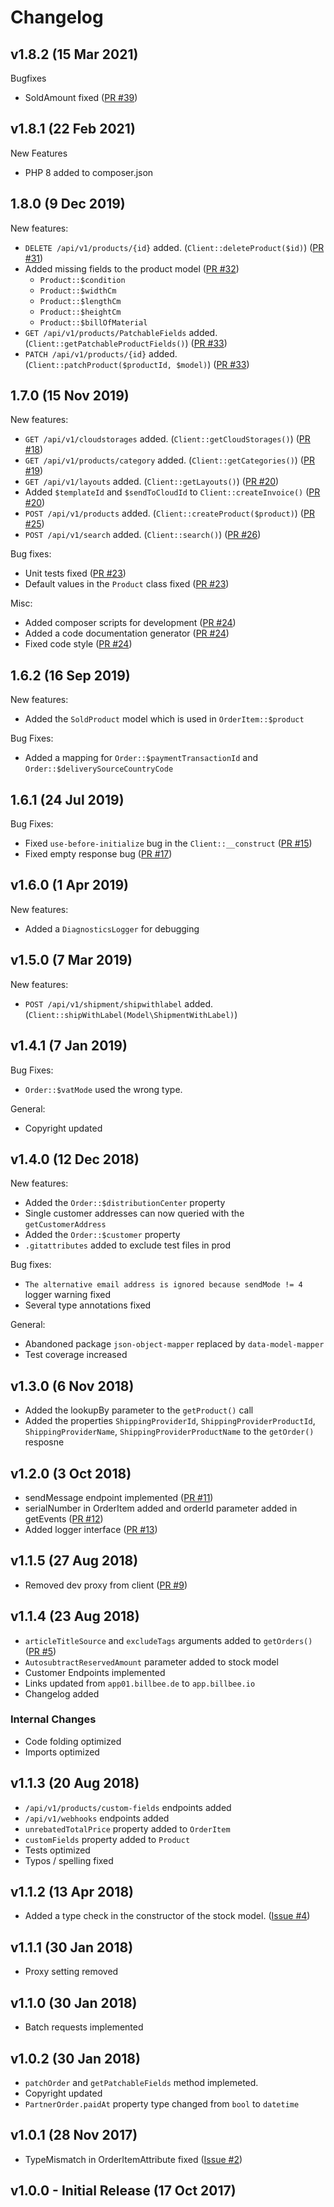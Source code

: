 # Changelog

## v1.8.2 (15 Mar 2021)

Bugfixes
- SoldAmount fixed  ([PR #39](https://github.com/billbeeio/billbee-php-sdk/pull/39))

## v1.8.1 (22 Feb 2021)

New Features
- PHP 8 added to composer.json

## 1.8.0 (9 Dec 2019)

New features:
- `DELETE /api/v1/products/{id}` added. (`Client::deleteProduct($id)`) ([PR #31](https://github.com/billbeeio/billbee-php-sdk/pull/31))
- Added missing fields to the product model ([PR #32](https://github.com/billbeeio/billbee-php-sdk/pull/32))
  - `Product::$condition`
  - `Product::$widthCm`
  - `Product::$lengthCm`
  - `Product::$heightCm`
  - `Product::$billOfMaterial` 
- `GET /api/v1/products/PatchableFields` added. (`Client::getPatchableProductFields()`) ([PR #33](https://github.com/billbeeio/billbee-php-sdk/pull/33))
- `PATCH /api/v1/products/{id}` added. (`Client::patchProduct($productId, $model)`) ([PR #33](https://github.com/billbeeio/billbee-php-sdk/pull/33))

## 1.7.0 (15 Nov 2019)
New features:
- `GET /api/v1/cloudstorages` added. (`Client::getCloudStorages()`) ([PR #18](https://github.com/billbeeio/billbee-php-sdk/pull/18))
- `GET /api/v1/products/category` added. (`Client::getCategories()`) ([PR #19](https://github.com/billbeeio/billbee-php-sdk/pull/19))
- `GET /api/v1/layouts` added. (`Client::getLayouts()`) ([PR #20](https://github.com/billbeeio/billbee-php-sdk/pull/20))
- Added `$templateId` and `$sendToCloudId` to `Client::createInvoice()` ([PR #20](https://github.com/billbeeio/billbee-php-sdk/pull/20))
- `POST /api/v1/products` added. (`Client::createProduct($product)`) ([PR #25](https://github.com/billbeeio/billbee-php-sdk/pull/25))
- `POST /api/v1/search` added. (`Client::search()`) ([PR #26](https://github.com/billbeeio/billbee-php-sdk/pull/26))

Bug fixes:
- Unit tests fixed ([PR #23](https://github.com/billbeeio/billbee-php-sdk/pull/23))
- Default values in the `Product` class fixed ([PR #23](https://github.com/billbeeio/billbee-php-sdk/pull/23))

Misc:
- Added composer scripts for development ([PR #24](https://github.com/billbeeio/billbee-php-sdk/pull/24))
- Added a code documentation generator ([PR #24](https://github.com/billbeeio/billbee-php-sdk/pull/24))
- Fixed code style ([PR #24](https://github.com/billbeeio/billbee-php-sdk/pull/24))

## 1.6.2 (16 Sep 2019)

New features:
- Added the `SoldProduct` model which is used in `OrderItem::$product`

Bug Fixes:
- Added a mapping for `Order::$paymentTransactionId` and `Order::$deliverySourceCountryCode`

## 1.6.1 (24 Jul 2019)

Bug Fixes:
- Fixed `use-before-initialize` bug in the `Client::__construct` ([PR #15](https://github.com/billbeeio/billbee-php-sdk/pull/15))
- Fixed empty response bug ([PR #17](https://github.com/billbeeio/billbee-php-sdk/pull/17))

## v1.6.0 (1 Apr 2019)

New features:
- Added a `DiagnosticsLogger` for debugging

## v1.5.0 (7 Mar 2019)

New features:
- `POST /api/v1/shipment/shipwithlabel` added. (`Client::shipWithLabel(Model\ShipmentWithLabel)`)

## v1.4.1 (7 Jan 2019)

Bug Fixes:
- `Order::$vatMode` used the wrong type.

General:
- Copyright updated

## v1.4.0 (12 Dec 2018)

New features:
- Added the `Order::$distributionCenter` property
- Single customer addresses can now queried with the `getCustomerAddress`
- Added the `Order::$customer` property
- `.gitattributes` added to exclude test files in prod

Bug fixes:
- `The alternative email address is ignored because sendMode != 4` logger warning fixed
- Several type annotations fixed

General:
- Abandoned package `json-object-mapper` replaced by `data-model-mapper`
- Test coverage increased

## v1.3.0 (6 Nov 2018)

- Added the lookupBy parameter to the `getProduct()` call
- Added the properties `ShippingProviderId`, `ShippingProviderProductId`, `ShippingProviderName`, `ShippingProviderProductName` to the `getOrder()` resposne


## v1.2.0 (3 Oct 2018)

- sendMessage endpoint implemented ([PR #11](https://github.com/billbeeio/billbee-php-sdk/pull/11))
- serialNumber in OrderItem added and orderId parameter added in getEvents ([PR #12](https://github.com/billbeeio/billbee-php-sdk/pull/12))
- Added logger interface ([PR #13](https://github.com/billbeeio/billbee-php-sdk/pull/13))

## v1.1.5 (27 Aug 2018)

- Removed dev proxy from client ([PR #9](https://github.com/billbeeio/billbee-php-sdk/pull/9))

## v1.1.4 (23 Aug 2018)

- `articleTitleSource` and `excludeTags` arguments added to `getOrders()` ([PR #5](https://github.com/billbeeio/billbee-php-sdk/pull/5)) 
- `AutosubtractReservedAmount` parameter added to stock model
- Customer Endpoints implemented
- Links updated from `app01.billbee.de` to `app.billbee.io`
- Changelog added

### Internal Changes
- Code folding optimized
- Imports optimized



## v1.1.3 (20 Aug 2018)
- `/api/v1/products/custom-fields` endpoints added
- `/api/v1/webhooks` endpoints added
- `unrebatedTotalPrice` property added to `OrderItem`
- `customFields` property added to `Product`
- Tests optimized
- Typos / spelling fixed

## v1.1.2 (13 Apr 2018)
- Added a type check in the constructor of the stock model.  ([Issue #4](https://github.com/billbeeio/billbee-php-sdk/issues/4))

## v1.1.1 (30 Jan 2018)
- Proxy setting removed

## v1.1.0 (30 Jan 2018)
- Batch requests implemented

## v1.0.2 (30 Jan 2018)
- `patchOrder` and `getPatchableFields` method implemeted.
- Copyright updated
- `PartnerOrder.paidAt` property type changed from `bool` to `datetime`

## v1.0.1 (28 Nov 2017)
- TypeMismatch in OrderItemAttribute fixed ([Issue #2](https://github.com/billbeeio/billbee-php-sdk/issues/2))

## v1.0.0  - Initial Release (17 Oct 2017)
